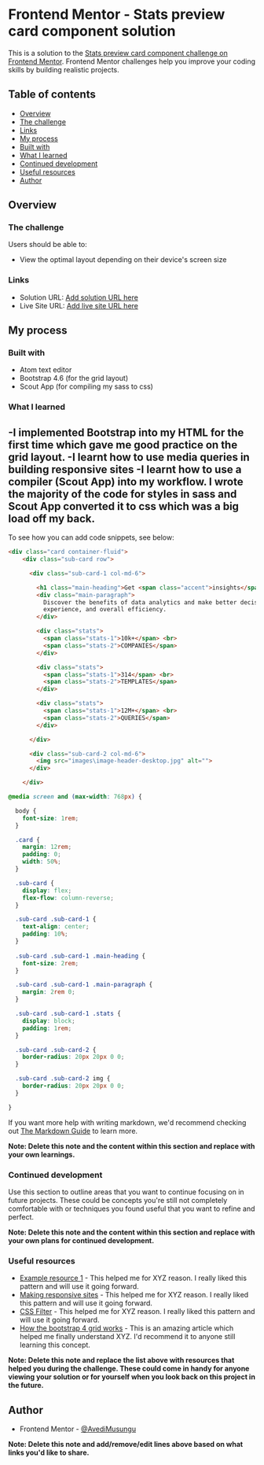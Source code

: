 # Frontend Mentor - Stats preview card component solution

This is a solution to the [Stats preview card component challenge on Frontend Mentor](https://www.frontendmentor.io/challenges/stats-preview-card-component-8JqbgoU62). Frontend Mentor challenges help you improve your coding skills by building realistic projects. 

## Table of contents

- [Overview](#overview)
- [The challenge](#the-challenge)
- [Links](#links)
- [My process](#my-process)
- [Built with](#built-with)
- [What I learned](#what-i-learned)
- [Continued development](#continued-development)
- [Useful resources](#useful-resources)
- [Author](#author)


## Overview

### The challenge

Users should be able to:

- View the optimal layout depending on their device's screen size


### Links

- Solution URL: [Add solution URL here](https://your-solution-url.com)
- Live Site URL: [Add live site URL here](https://your-live-site-url.com)

## My process

### Built with

- Atom text editor
- Bootstrap 4.6 (for the grid layout)
- Scout App (for compiling my sass to css)

### What I learned

-I implemented Bootstrap into my HTML for the first time which gave me good practice on the grid layout.
-I learnt how to use media queries in building responsive sites
-I learnt how to use a compiler (Scout App) into my workflow. I wrote the majority of the code for styles in sass and Scout App converted it to css which was a big load off my back.
-

To see how you can add code snippets, see below:

```html
<div class="card container-fluid">
    <div class="sub-card row">

      <div class="sub-card-1 col-md-6">

        <h1 class="main-heading">Get <span class="accent">insights</span> that help your business grow.</h1>
        <div class="main-paragraph">
          Discover the benefits of data analytics and make better decisions regarding revenue, customer
          experience, and overall efficiency.
        </div>

        <div class="stats">
          <span class="stats-1">10k+</span> <br>
          <span class="stats-2">COMPANIES</span>
        </div>

        <div class="stats">
          <span class="stats-1">314</span> <br>
          <span class="stats-2">TEMPLATES</span>
        </div>

        <div class="stats">
          <span class="stats-1">12M+</span> <br>
          <span class="stats-2">QUERIES</span>
        </div>

      </div>

      <div class="sub-card-2 col-md-6">
        <img src="images\image-header-desktop.jpg" alt="">
      </div>

    </div>
```
```css
@media screen and (max-width: 768px) {

  body {
    font-size: 1rem;
  }

  .card {
    margin: 12rem;
    padding: 0;
    width: 50%;
  }

  .sub-card {
    display: flex;
    flex-flow: column-reverse;
  }

  .sub-card .sub-card-1 {
    text-align: center;
    padding: 10%;
  }
  
  .sub-card .sub-card-1 .main-heading {
    font-size: 2rem;
  }

  .sub-card .sub-card-1 .main-paragraph {
    margin: 2rem 0;
  }

  .sub-card .sub-card-1 .stats {
    display: block;
    padding: 1rem;
  }

  .sub-card .sub-card-2 {
    border-radius: 20px 20px 0 0;
  }

  .sub-card .sub-card-2 img {
    border-radius: 20px 20px 0 0;
  }

}
```

If you want more help with writing markdown, we'd recommend checking out [The Markdown Guide](https://www.markdownguide.org/) to learn more.

**Note: Delete this note and the content within this section and replace with your own learnings.**

### Continued development

Use this section to outline areas that you want to continue focusing on in future projects. These could be concepts you're still not completely comfortable with or techniques you found useful that you want to refine and perfect.

**Note: Delete this note and the content within this section and replace with your own plans for continued development.**

### Useful resources

- [Example resource 1](https://www.example.com) - This helped me for XYZ reason. I really liked this pattern and will use it going forward.
- [Making responsive sites](https://stackoverflow.com/questions/32829567/change-div-order-with-css-depending-on-device-width/32829829) - This helped me for XYZ reason. I really liked this pattern and will use it going forward.
- [CSS Filter](https://www.w3schools.com/cssref/css3_pr_filter.asp) - This helped me for XYZ reason. I really liked this pattern and will use it going forward.
- [How the bootstrap 4 grid works](https://uxplanet.org/how-the-bootstrap-4-grid-works-a1b04703a3b7) - This is an amazing article which helped me finally understand XYZ. I'd recommend it to anyone still learning this concept.

**Note: Delete this note and replace the list above with resources that helped you during the challenge. These could come in handy for anyone viewing your solution or for yourself when you look back on this project in the future.**

## Author

- Frontend Mentor - [@AvediMusungu](https://www.frontendmentor.io/profile/AvediMusungu)


**Note: Delete this note and add/remove/edit lines above based on what links you'd like to share.**

